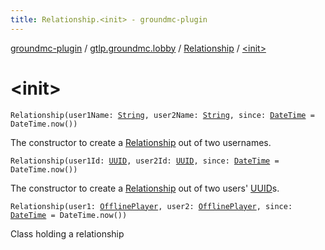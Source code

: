 ```yaml
---
title: Relationship.<init> - groundmc-plugin
---
```


[groundmc-plugin](../../index.html) / [gtlp.groundmc.lobby](../index.html) / [Relationship](index.html) / [&lt;init&gt;](.)

# &lt;init&gt;

`Relationship(user1Name: `[`String`](https://kotlinlang.org/api/latest/jvm/stdlib/kotlin/-string/index.html)`, user2Name: `[`String`](https://kotlinlang.org/api/latest/jvm/stdlib/kotlin/-string/index.html)`, since: `[`DateTime`](http://www.joda.org/joda-time/apidocs/org/joda/time/DateTime.html)` = DateTime.now())`

The constructor to create a [Relationship](index.html) out of two usernames.

`Relationship(user1Id: `[`UUID`](http://docs.oracle.com/javase/6/docs/api/java/util/UUID.html)`, user2Id: `[`UUID`](http://docs.oracle.com/javase/6/docs/api/java/util/UUID.html)`, since: `[`DateTime`](http://www.joda.org/joda-time/apidocs/org/joda/time/DateTime.html)` = DateTime.now())`

The constructor to create a [Relationship](index.html) out of two users' [UUID](http://docs.oracle.com/javase/6/docs/api/java/util/UUID.html)s.

`Relationship(user1: `[`OfflinePlayer`](https://hub.spigotmc.org/javadocs/spigot/org/bukkit/OfflinePlayer.html)`, user2: `[`OfflinePlayer`](https://hub.spigotmc.org/javadocs/spigot/org/bukkit/OfflinePlayer.html)`, since: `[`DateTime`](http://www.joda.org/joda-time/apidocs/org/joda/time/DateTime.html)` = DateTime.now())`

Class holding a relationship


